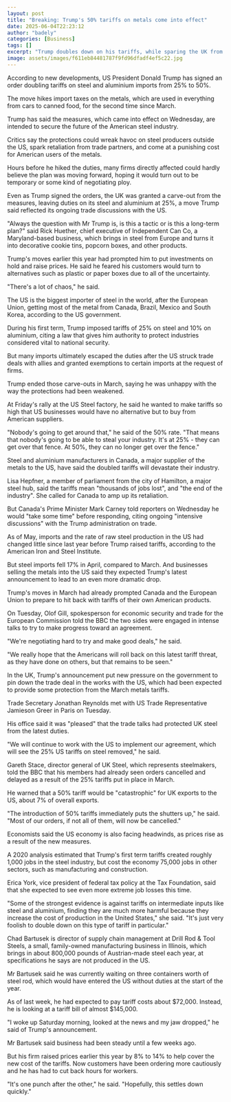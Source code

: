 ```yaml
---
layout: post
title: "Breaking: Trump's 50% tariffs on metals come into effect"
date: 2025-06-04T22:23:12
author: "badely"
categories: [Business]
tags: []
excerpt: "Trump doubles down on his tariffs, while sparing the UK from the latest duties."
image: assets/images/f611eb84481787f9fd96dfadf4ef5c22.jpg
---
```


According to new developments, US President Donald Trump has signed an order doubling tariffs on steel and aluminium imports from 25% to 50%.

The move hikes import taxes on the metals, which are used in everything from cars to canned food, for the second time since March.

Trump has said the measures, which came into effect on Wednesday, are intended to secure the future of the American steel industry. 

Critics say the protections could wreak havoc on steel producers outside the US, spark retaliation from trade partners, and come at a punishing cost for American users of the metals.

Hours before he hiked the duties, many firms directly affected could hardly believe the plan was moving forward, hoping it would turn out to be temporary or some kind of negotiating ploy.

Even as Trump signed the orders, the UK was granted a carve-out from the measures, leaving duties on its steel and aluminium at 25%, a move Trump said reflected its ongoing trade discussions with the US. 

"Always the question with Mr Trump is, is this a tactic or is this a long-term plan?" said Rick Huether, chief executive of Independent Can Co, a Maryland-based business, which brings in steel from Europe and turns it into decorative cookie tins, popcorn boxes, and other products.

Trump's moves earlier this year had prompted him to put investments on hold and raise prices. He said he feared his customers would turn to alternatives such as plastic or paper boxes due to all of the uncertainty. 

"There's a lot of chaos," he said.

The US is the biggest importer of steel in the world, after the European Union, getting most of the metal from Canada, Brazil, Mexico and South Korea, according to the US government.

During his first term, Trump imposed tariffs of 25% on steel and 10% on aluminium, citing a law that gives him authority to protect industries considered vital to national security. 

But many imports ultimately escaped the duties after the US struck trade deals with allies and granted exemptions to certain imports at the request of firms.

Trump ended those carve-outs in March, saying he was unhappy with the way the protections had been weakened. 

At Friday's rally at the US Steel factory, he said he wanted to make tariffs so high that US businesses would have no alternative but to buy from American suppliers.

"Nobody's going to get around that," he said of the 50% rate. "That means that nobody's going to be able to steal your industry. It's at 25% - they can get over that fence. At 50%, they can no longer get over the fence."

Steel and aluminium manufacturers in Canada, a major supplier of the metals to the US, have said the doubled tariffs will devastate their industry.

Lisa Hepfner, a member of parliament from the city of Hamilton, a major steel hub, said the tariffs mean "thousands of jobs lost", and "the end of the industry". She called for Canada to amp up its retaliation.

But Canada's Prime Minister Mark Carney told reporters on Wednesday he would "take some time" before responding, citing ongoing "intensive discussions" with the Trump administration on trade.

As of May, imports and the rate of raw steel production in the US had changed little since last year before Trump raised tariffs, according to the American Iron and Steel Institute. 

But steel imports fell 17% in April, compared to March. And businesses selling the metals into the US said they expected Trump's latest announcement to lead to an even more dramatic drop. 

Trump's moves in March had already prompted Canada and the European Union to prepare to hit back with tariffs of their own American products. 

On Tuesday, Olof Gill, spokesperson for economic security and trade for the European Commission told the BBC the two sides were engaged in intense talks to try to make progress toward an agreement. 

"We're negotiating hard to try and make good deals," he said.

"We really hope that the Americans will roll back on this latest tariff threat, as they have done on others, but that remains to be seen." 

In the UK, Trump's announcement put new pressure on the government to pin down the trade deal in the works with the US, which had been expected to provide some protection from the March metals tariffs.  

Trade Secretary Jonathan Reynolds met with US Trade Representative Jamieson Greer in Paris on Tuesday. 

His office said it was "pleased" that the trade talks had protected UK steel from the latest duties. 

"We will continue to work with the US to implement our agreement, which will see the 25% US tariffs on steel removed," he said. 

Gareth Stace, director general of UK Steel, which represents steelmakers, told the BBC that his members had already seen orders cancelled and delayed as a result of the 25% tariffs put in place in March. 

He warned that a 50% tariff would be "catastrophic" for UK exports to the US, about 7% of overall exports.

"The introduction of 50% tariffs immediately puts the shutters up," he said. "Most of our orders, if not all of them, will now be cancelled."

Economists said the US economy is also facing headwinds, as prices rise as a result of the new measures. 

A 2020 analysis estimated that Trump's first term tariffs created roughly 1,000 jobs in the steel industry, but cost the economy 75,000 jobs in other sectors, such as manufacturing and construction.

Erica York, vice president of federal tax policy at the Tax Foundation, said that she expected to see even more extreme job losses this time. 

"Some of the strongest evidence is against tariffs on intermediate inputs like steel and aluminium, finding they are much more harmful because they increase the cost of production in the United States," she said. "It's just very foolish to double down on this type of tariff in particular."

Chad Bartusek is director of supply chain management at Drill Rod & Tool Steels, a small, family-owned manufacturing business in Illinois, which brings in about 800,000 pounds of Austrian-made steel each year, at specifications he says are not produced in the US.  

Mr Bartusek said he was currently waiting on three containers worth of steel rod, which would have entered the US without duties at the start of the year.

As of last week, he had expected to pay tariff costs about $72,000. Instead, he is looking at a tariff bill of almost $145,000.  

"I woke up Saturday morning, looked at the news and my jaw dropped," he said of Trump's announcement. 

Mr Bartusek said business had been steady until a few weeks ago. 

But his firm raised prices earlier this year by 8% to 14% to help cover the new cost of the tariffs. Now customers have been ordering more cautiously and he has had to cut back hours for workers. 

"It's one punch after the other," he said. "Hopefully, this settles down quickly."


